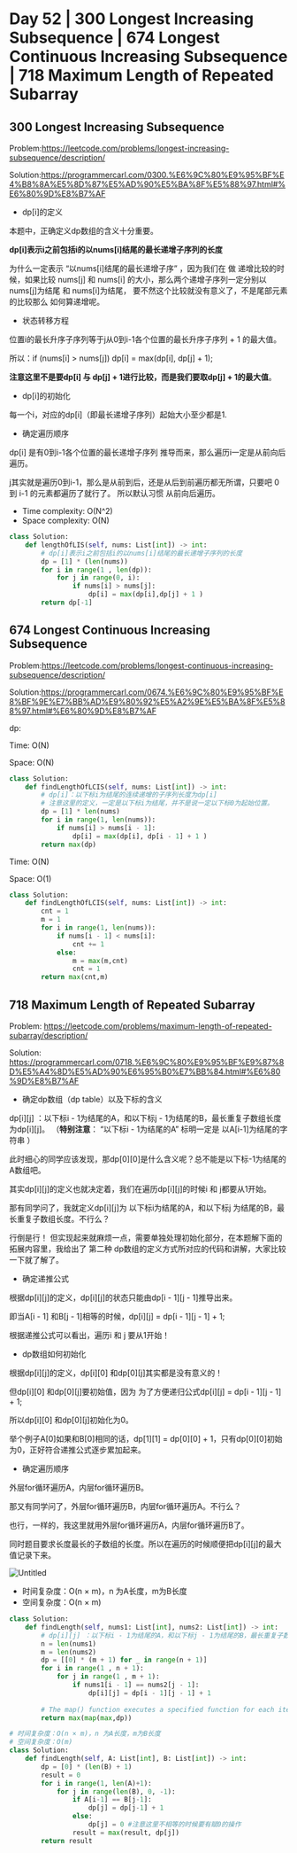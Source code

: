 # Day 52 | 300 Longest Increasing Subsequence | 674 Longest Continuous Increasing Subsequence | 718 Maximum Length of Repeated Subarray

## 300 Longest Increasing Subsequence

Problem:https://leetcode.com/problems/longest-increasing-subsequence/description/

Solution:https://programmercarl.com/0300.%E6%9C%80%E9%95%BF%E4%B8%8A%E5%8D%87%E5%AD%90%E5%BA%8F%E5%88%97.html#%E6%80%9D%E8%B7%AF

- dp[i]的定义

本题中，正确定义dp数组的含义十分重要。

**dp[i]表示i之前包括i的以nums[i]结尾的最长递增子序列的长度**

为什么一定表示 “以nums[i]结尾的最长递增子序” ，因为我们在 做 递增比较的时候，如果比较 nums[j] 和 nums[i] 的大小，那么两个递增子序列一定分别以nums[j]为结尾 和 nums[i]为结尾， 要不然这个比较就没有意义了，不是尾部元素的比较那么 如何算递增呢。

- 状态转移方程

位置i的最长升序子序列等于j从0到i-1各个位置的最长升序子序列 + 1 的最大值。

所以：if (nums[i] > nums[j]) dp[i] = max(dp[i], dp[j] + 1);

**注意这里不是要dp[i] 与 dp[j] + 1进行比较，而是我们要取dp[j] + 1的最大值**。

- dp[i]的初始化

每一个i，对应的dp[i]（即最长递增子序列）起始大小至少都是1.

- 确定遍历顺序

dp[i] 是有0到i-1各个位置的最长递增子序列 推导而来，那么遍历i一定是从前向后遍历。

j其实就是遍历0到i-1，那么是从前到后，还是从后到前遍历都无所谓，只要吧 0 到 i-1 的元素都遍历了就行了。 所以默认习惯 从前向后遍历。

- Time complexity: O(N^2)
- Space complexity: O(N)

```python
class Solution:
    def lengthOfLIS(self, nums: List[int]) -> int:
        # dp[i]表示i之前包括i的以nums[i]结尾的最长递增子序列的长度
        dp = [1] * (len(nums))
        for i in range(1 , len(dp)):
            for j in range(0, i):
                if nums[i] > nums[j]:
                    dp[i] = max(dp[i],dp[j] + 1 )
        return dp[-1]
```

## 674 Longest Continuous Increasing Subsequence

Problem:https://leetcode.com/problems/longest-continuous-increasing-subsequence/description/

Solution:https://programmercarl.com/0674.%E6%9C%80%E9%95%BF%E8%BF%9E%E7%BB%AD%E9%80%92%E5%A2%9E%E5%BA%8F%E5%88%97.html#%E6%80%9D%E8%B7%AF

dp:

Time: O(N)

Space: O(N)

```python
class Solution:
    def findLengthOfLCIS(self, nums: List[int]) -> int:
        # dp[i]：以下标i为结尾的连续递增的子序列长度为dp[i]
        # 注意这里的定义，一定是以下标i为结尾，并不是说一定以下标0为起始位置。
        dp = [1] * len(nums)
        for i in range(1, len(nums)):
            if nums[i] > nums[i - 1]:
                dp[i] = max(dp[i], dp[i - 1] + 1 )
        return max(dp)
```

Time: O(N)

Space: O(1)

```python
class Solution:
    def findLengthOfLCIS(self, nums: List[int]) -> int:
        cnt = 1
        m = 1
        for i in range(1, len(nums)):
            if nums[i - 1] < nums[i]:
                cnt += 1
            else:
                m = max(m,cnt)
                cnt = 1
        return max(cnt,m)
```

## 718 Maximum Length of Repeated Subarray

Problem: https://leetcode.com/problems/maximum-length-of-repeated-subarray/description/

Solution: https://programmercarl.com/0718.%E6%9C%80%E9%95%BF%E9%87%8D%E5%A4%8D%E5%AD%90%E6%95%B0%E7%BB%84.html#%E6%80%9D%E8%B7%AF

- 确定dp数组（dp table）以及下标的含义

dp[i][j] ：以下标i - 1为结尾的A，和以下标j - 1为结尾的B，最长重复子数组长度为dp[i][j]。 （**特别注意**： “以下标i - 1为结尾的A” 标明一定是 以A[i-1]为结尾的字符串 ）

此时细心的同学应该发现，那dp[0][0]是什么含义呢？总不能是以下标-1为结尾的A数组吧。

其实dp[i][j]的定义也就决定着，我们在遍历dp[i][j]的时候i 和 j都要从1开始。

那有同学问了，我就定义dp[i][j]为 以下标i为结尾的A，和以下标j 为结尾的B，最长重复子数组长度。不行么？

行倒是行！ 但实现起来就麻烦一点，需要单独处理初始化部分，在本题解下面的拓展内容里，我给出了 第二种 dp数组的定义方式所对应的代码和讲解，大家比较一下就了解了。

- 确定递推公式

根据dp[i][j]的定义，dp[i][j]的状态只能由dp[i - 1][j - 1]推导出来。

即当A[i - 1] 和B[j - 1]相等的时候，dp[i][j] = dp[i - 1][j - 1] + 1;

根据递推公式可以看出，遍历i 和 j 要从1开始！

- dp数组如何初始化

根据dp[i][j]的定义，dp[i][0] 和dp[0][j]其实都是没有意义的！

但dp[i][0] 和dp[0][j]要初始值，因为 为了方便递归公式dp[i][j] = dp[i - 1][j - 1] + 1;

所以dp[i][0] 和dp[0][j]初始化为0。

举个例子A[0]如果和B[0]相同的话，dp[1][1] = dp[0][0] + 1，只有dp[0][0]初始为0，正好符合递推公式逐步累加起来。

- 确定遍历顺序

外层for循环遍历A，内层for循环遍历B。

那又有同学问了，外层for循环遍历B，内层for循环遍历A。不行么？

也行，一样的，我这里就用外层for循环遍历A，内层for循环遍历B了。

同时题目要求长度最长的子数组的长度。所以在遍历的时候顺便把dp[i][j]的最大值记录下来。

![Untitled](https://s3-us-west-2.amazonaws.com/secure.notion-static.com/e2c6e45d-642c-444b-8cf2-86d0389d8798/Untitled.png)

- 时间复杂度：O(n × m)，n 为A长度，m为B长度
- 空间复杂度：O(n × m)

```python
class Solution:
    def findLength(self, nums1: List[int], nums2: List[int]) -> int:
        # dp[i][j] ：以下标i - 1为结尾的A，和以下标j - 1为结尾的B，最长重复子数组长度为dp[i][j]。 （特别注意： “以下标i - 1为结尾的A” 标明一定是 以A[i-1]为结尾的字符串 ）
        n = len(nums1)
        m = len(nums2)
        dp = [[0] * (m + 1) for _ in range(n + 1)]
        for i in range(1 , n + 1):
            for j in range(1 , m + 1):
                if nums1[i - 1] == nums2[j - 1]:
                    dp[i][j] = dp[i - 1][j - 1] + 1
        
        # The map() function executes a specified function for each item in an          iterable. The item is sent to the function as a parameter.
        return max(map(max,dp))

# 时间复杂度：O(n × m)，n 为A长度，m为B长度
# 空间复杂度：O(m)
class Solution:
    def findLength(self, A: List[int], B: List[int]) -> int:
        dp = [0] * (len(B) + 1)
        result = 0
        for i in range(1, len(A)+1):
            for j in range(len(B), 0, -1):
                if A[i-1] == B[j-1]:
                    dp[j] = dp[j-1] + 1
                else:
                    dp[j] = 0 #注意这里不相等的时候要有赋0的操作
                result = max(result, dp[j])
        return result
```